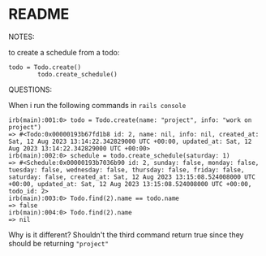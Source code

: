 # README

NOTES:


to create a schedule from a todo:
```
todo = Todo.create()
        todo.create_schedule()
```

        



QUESTIONS:

When i run the following commands in `rails console`
```
irb(main):001:0> todo = Todo.create(name: "project", info: "work on project")
=> #<Todo:0x00000193b67fd1b8 id: 2, name: nil, info: nil, created_at: Sat, 12 Aug 2023 13:14:22.342829000 UTC +00:00, updated_at: Sat, 12 Aug 2023 13:14:22.342829000 UTC +00:00>
irb(main):002:0> schedule = todo.create_schedule(saturday: 1)
=> #<Schedule:0x00000193b7036b90 id: 2, sunday: false, monday: false, tuesday: false, wednesday: false, thursday: false, friday: false, saturday: false, created_at: Sat, 12 Aug 2023 13:15:08.524008000 UTC +00:00, updated_at: Sat, 12 Aug 2023 13:15:08.524008000 UTC +00:00, todo_id: 2>
irb(main):003:0> Todo.find(2).name == todo.name
=> false
irb(main):004:0> Todo.find(2).name
=> nil

```
Why is it different? Shouldn't the third command return true since they should be returning `"project"` 
